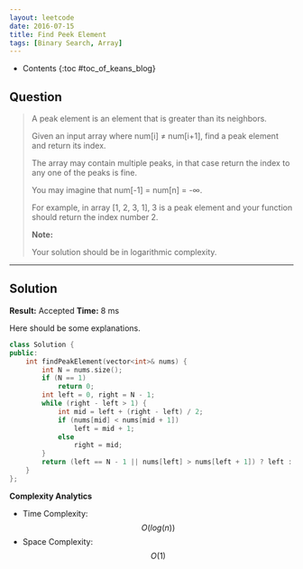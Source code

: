 ```yaml
---
layout: leetcode
date: 2016-07-15
title: Find Peek Element
tags: [Binary Search, Array]
---
```


* Contents
{:toc #toc_of_keans_blog}

## Question

> A peak element is an element that is greater than its neighbors.
>
>Given an input array where num[i] ≠ num[i+1], find a peak element and return its index.
>
>The array may contain multiple peaks, in that case return the index to any one of the peaks is fine.
>
>You may imagine that num[-1] = num[n] = -∞.
>
>For example, in array [1, 2, 3, 1], 3 is a peak element and your function should return the index number 2.
>
>**Note:**
>
>Your solution should be in logarithmic complexity.
>    

***

## Solution

**Result:** Accepted **Time:** 8 ms

Here should be some explanations.

```cpp
class Solution {
public:
    int findPeakElement(vector<int>& nums) {
        int N = nums.size();
        if (N == 1)
            return 0;
        int left = 0, right = N - 1;
        while (right - left > 1) {
            int mid = left + (right - left) / 2;
            if (nums[mid] < nums[mid + 1])
                left = mid + 1;
            else
                right = mid;
        }
        return (left == N - 1 || nums[left] > nums[left + 1]) ? left : right;
    }
};
```

**Complexity Analytics**

- Time Complexity: $$O(log(n))$$
- Space Complexity: $$O(1)$$
